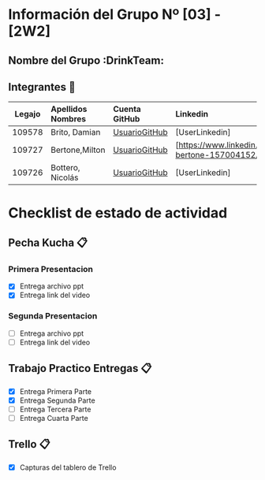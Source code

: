 # Información del Grupo Nº [03] - [2W2]


## Nombre del Grupo :DrinkTeam:




## Integrantes :busts_in_silhouette:

| Legajo| Apellidos Nombres  | Cuenta GitHub | Linkedin
| :------: | :-------- | :-------- | :-------- |
| 109578 | Brito, Damian |[UsuarioGitHub](https://github.com/damianbrito)|[UserLinkedin]|
| 109727 | Bertone,Milton |[UsuarioGitHub](https://github.com/AlterDrop)|[https://www.linkedin.com/in/milton-bertone-157004152/|
| 109726 | Bottero, Nicolás |[UsuarioGitHub](https://github.com/zer0cool28)|[UserLinkedin]|
# Checklist de estado de actividad

## Pecha Kucha :clipboard:

### Primera Presentacion

- [x] Entrega archivo ppt
- [x] Entrega link del video

### Segunda Presentacion

- [ ] Entrega archivo ppt
- [ ] Entrega link del video

## Trabajo Practico Entregas :clipboard:
- [x] Entrega Primera Parte
- [x] Entrega Segunda Parte
- [ ] Entrega Tercera Parte
- [ ] Entrega Cuarta Parte

## Trello :clipboard:
- [x] Capturas del tablero de Trello
